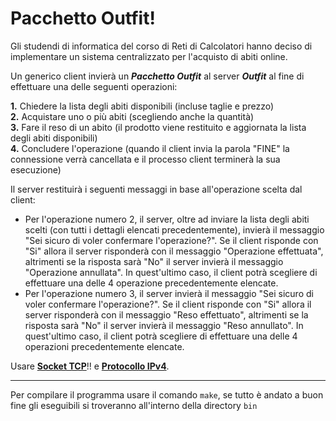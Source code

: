 # Pacchetto Outfit!

Gli studendi di informatica del corso di Reti di Calcolatori hanno deciso di implementare un sistema centralizzato per l'acquisto di abiti online.

Un generico client invierà un _**Pacchetto Outfit**_ al server _**Outfit**_ al fine di effettuare una delle seguenti operazioni:

**1.** Chiedere la lista degli abiti disponibili (incluse taglie e prezzo)<br>
**2.** Acquistare uno o più abiti (scegliendo anche la quantità)<br>
**3.** Fare il reso di un abito (il prodotto viene restituito e aggiornata la lista degli abiti disponibili)<br>
**4.** Concludere l'operazione (quando il client invia la parola "FINE" la connessione verrà cancellata e il processo client terminerà la sua esecuzione)<br>

Il server restituirà i seguenti messaggi in base all'operazione scelta dal client:
- Per l'operazione numero 2, il server, oltre ad inviare la lista degli abiti scelti (con tutti i dettagli elencati precedentemente), invierà il messaggio "Sei sicuro di voler confermare l'operazione?". Se il client risponde con "Si" allora il server risponderà con il messaggio "Operazione effettuata", altrimenti se la risposta sarà "No" il server invierà il messaggio "Operazione annullata". In quest'ultimo caso, il client potrà scegliere di effettuare una delle 4 operazione precedentemente elencate.
- Per l'operazione numero 3, il server invierà il messaggio "Sei sicuro di voler confermare l'operazione?". Se il client risponde con "Si" allora il server risponderà con il messaggio "Reso effettuato", altrimenti se la risposta sarà "No" il server invierà il messaggio "Reso annullato". In quest'ultimo caso, il client potrà scegliere di effettuare una delle 4 operazioni precedentemente elencate.

Usare **<u>Socket TCP</u>**!! e **<u>Protocollo IPv4</u>**.

---

Per compilare il programma usare il comando `make`, se tutto è andato a buon fine gli eseguibili si troveranno all'interno della directory `bin`
